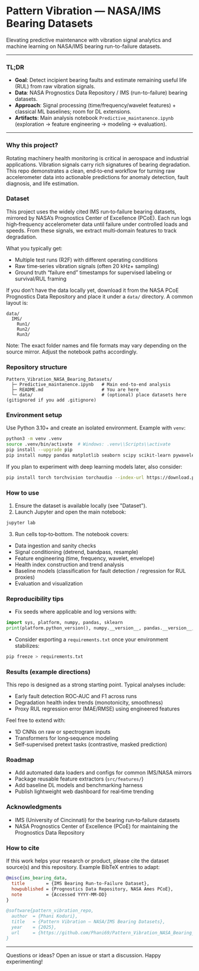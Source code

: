 # Pattern Vibration — NASA/IMS Bearing Datasets

Elevating predictive maintenance with vibration signal analytics and machine learning on NASA/IMS bearing run-to-failure datasets.

---

### TL;DR
- **Goal**: Detect incipient bearing faults and estimate remaining useful life (RUL) from raw vibration signals.
- **Data**: NASA Prognostics Data Repository / IMS (run-to-failure) bearing datasets.
- **Approach**: Signal processing (time/frequency/wavelet features) + classical ML baselines; room for DL extensions.
- **Artifacts**: Main analysis notebook `Predictive_maintanence.ipynb` (exploration → feature engineering → modeling → evaluation).

---

### Why this project?
Rotating machinery health monitoring is critical in aerospace and industrial applications. Vibration signals carry rich signatures of bearing degradation. This repo demonstrates a clean, end‑to‑end workflow for turning raw accelerometer data into actionable predictions for anomaly detection, fault diagnosis, and life estimation.

### Dataset
This project uses the widely cited IMS run‑to‑failure bearing datasets, mirrored by NASA’s Prognostics Center of Excellence (PCoE). Each run logs high‑frequency accelerometer data until failure under controlled loads and speeds. From these signals, we extract multi‑domain features to track degradation.

What you typically get:
- Multiple test runs (R2F) with different operating conditions
- Raw time‑series vibration signals (often 20 kHz+ sampling)
- Ground truth “failure end” timestamps for supervised labeling or survival/RUL framing

If you don’t have the data locally yet, download it from the NASA PCoE Prognostics Data Repository and place it under a `data/` directory. A common layout is:

```
data/
  IMS/
    Run1/
    Run2/
    Run3/
```

Note: The exact folder names and file formats may vary depending on the source mirror. Adjust the notebook paths accordingly.

### Repository structure
```
Pattern_Vibration_NASA_Bearing_Datasets/
  ├─ Predictive_maintanence.ipynb   # Main end‑to‑end analysis
  ├─ README.md                      # You are here
  └─ data/                          # (optional) place datasets here (gitignored if you add .gitignore)
```

### Environment setup
Use Python 3.10+ and create an isolated environment. Example with `venv`:

```bash
python3 -m venv .venv
source .venv/bin/activate  # Windows: .venv\\Scripts\\activate
pip install --upgrade pip
pip install numpy pandas matplotlib seaborn scipy scikit-learn pywavelets notebook jupyterlab tqdm
```

If you plan to experiment with deep learning models later, also consider:
```bash
pip install torch torchvision torchaudio --index-url https://download.pytorch.org/whl/cpu
```

### How to use
1) Ensure the dataset is available locally (see "Dataset").
2) Launch Jupyter and open the main notebook:
```bash
jupyter lab
```
3) Run cells top‑to‑bottom. The notebook covers:
- Data ingestion and sanity checks
- Signal conditioning (detrend, bandpass, resample)
- Feature engineering (time, frequency, wavelet, envelope)
- Health index construction and trend analysis
- Baseline models (classification for fault detection / regression for RUL proxies)
- Evaluation and visualization

### Reproducibility tips
- Fix seeds where applicable and log versions with:
```python
import sys, platform, numpy, pandas, sklearn
print(platform.python_version(), numpy.__version__, pandas.__version__, sklearn.__version__)
```
- Consider exporting a `requirements.txt` once your environment stabilizes:
```bash
pip freeze > requirements.txt
```

### Results (example directions)
This repo is designed as a strong starting point. Typical analyses include:
- Early fault detection ROC‑AUC and F1 across runs
- Degradation health index trends (monotonicity, smoothness)
- Proxy RUL regression error (MAE/RMSE) using engineered features

Feel free to extend with:
- 1D CNNs on raw or spectrogram inputs
- Transformers for long‑sequence modeling
- Self‑supervised pretext tasks (contrastive, masked prediction)

### Roadmap
- Add automated data loaders and configs for common IMS/NASA mirrors
- Package reusable feature extractors (`src/features/`)
- Add baseline DL models and benchmarking harness
- Publish lightweight web dashboard for real‑time trending

### Acknowledgments
- IMS (University of Cincinnati) for the bearing run‑to‑failure datasets
- NASA Prognostics Center of Excellence (PCoE) for maintaining the Prognostics Data Repository

### How to cite
If this work helps your research or product, please cite the dataset source(s) and this repository. Example BibTeX entries to adapt:

```bibtex
@misc{ims_bearing_data,
  title        = {IMS Bearing Run-to-Failure Dataset},
  howpublished = {Prognostics Data Repository, NASA Ames PCoE},
  note         = {Accessed YYYY-MM-DD}
}

@software{pattern_vibration_repo,
  author  = {Phani Koduri},
  title   = {Pattern Vibration — NASA/IMS Bearing Datasets},
  year    = {2025},
  url     = {https://github.com/Phani69/Pattern_Vibration_NASA_Bearing_Datasets}
}
```

---

Questions or ideas? Open an issue or start a discussion. Happy experimenting!
